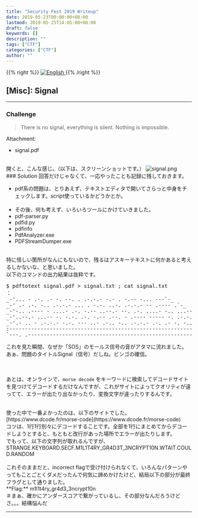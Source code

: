 ```yaml
---
title: "Security Fest 2019 Writeup"
date: 2019-05-23T00:00:00+08:00
lastmod: 2019-05-25T14:05:00+08:00
draft: false
keywords: []
description: ""
tags: ["CTF"]
categories: ["CTF"]
author: ""
---
```

{{% right %}}
<a href="https://translate.google.com/translate?hl=en&sl=ja&tl=en&u=https%3A%2F%2Fcaptureamerica.github.io%2Fwriteups%2Fpost%2Fsecurity_fest_2019%2F">
<img src="https://captureamerica.github.io/writeups/img/En.png" alt="English">
</a>
{{% /right %}}

## [Misc]: Signal
- - -
### Challenge
> There is no signal, everything is silent. Nothing is impossible.

Attachment:

- signal.pdf

<br />
開くと、こんな感じ。（以下は、スクリーンショットです。）
<img src="https://captureamerica.github.io/writeups/img/signal.png" alt="signal.png">


<br />
### Solution
回答だけじゃなくて、一応やったことも記録に残しておきます。

- pdf系の問題は、とりあえず、テキストエディタで開いてさらっと中身をチェックします。script使っているかどうかとか。
<br /><br />
- その後、何も考えず、いろいろツールにかけていきました。
 - pdf-parser.py
 - pdfid.py
 - pdfinfo
 - PdfAnalyzer.exe
 - PDFStreamDumper.exe

<br />
特に怪しい箇所がなんにもないので、残るはアスキーテキストに何かあると考えるしかないな、と思いました。

<br />
以下のコマンドの出力結果は抜粋です。
<pre>
$ pdftotext signal.pdf > signal.txt ; cat signal.txt
：
_-'... - .-. .- -. --. . .-.-.- -.- . -.-- -... ---`-_
_-' .- .-. -.. .-.-.- ... . -.-. ..-. .-.-.- -- .---- .`-_
_-'-.. .---- - ....- .-. -.-- ..--.- --. .-. ....- -.. ...-- -_
_-'..--.- ...-- -. -.-. .-. -.-- .--. - .---- ----- -. .-.-.- .-- -_
_-'.- .. - .-.-.- -.-. --- ..- .-.. -.. .-.-.- .-. .- -. -.. --- -`-_
:-------------------------------------------------------------------------:
`---._.-------------------------------------------------------------._.---'
</pre>

これを見た瞬間、なぜか「SOS」のモールス信号の音がアタマに流れました。<br />
あぁ、問題のタイトルSignal（信号）だしね。ビンゴの確信。

<br /><br />
あとは、オンラインで、`morse decode` をキーワードに検索してデコードサイトを見つけてデコードするだけなんですが、これがサイトによってクオリティが違ってて、エラーが出たり出なかったり、変換文字が違ったりするんです。

<br />
使った中で一番よかったのは、以下のサイトでした。
<br />
[https://www.dcode.fr/morse-code](https://www.dcode.fr/morse-code)

<br />
コツは、1行1行別々にデコードすることです。全部を1行にまとめてからデコードしようとすると、もともと改行があった場所でエラーが出たりします。

<br />
でもって、以下の文字列が取れるんですが、
STRANGE.KEYBOARD.SECF.M1L1T4RY_GR4D3T_3NCRYPT10N.WTAIT.COULD.RANDOM
<br /><br />
これそのままだと、incorrect flagで受け付けられなくて、いろんなパターンやってもことごとくダメだったんで何気に諦めかけたけど、結局以下の部分が最終フラグとして通りました。

<br />
**Flag:** m1l1t4ry_gr4d3_3ncrypt10n

<br />
＃まぁ、確かにアンダースコアで繋がっているし、その部分なんだろうけどさ。。。結構悩んだ

- - -
<br /><br />
<br /><br />